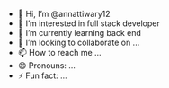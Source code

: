 - 👋 Hi, I’m @annattiwary12
- 👀 I’m interested in  full stack developer
- 🌱 I’m currently learning  back end 
- 💞️ I’m looking to collaborate on ...
- 📫 How to reach me ...
- 😄 Pronouns: ...
- ⚡ Fun fact: ...

<!---
annattiwary12/annattiwary12 is a ✨ special ✨ repository because its `README.md` (this file) appears on your GitHub profile.
You can click the Preview link to take a look at your changes.
--->
